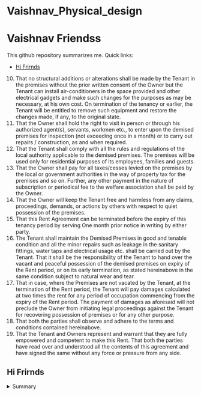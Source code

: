 # Vaishnav_Physical_design

# Vaishnav Friendss
This github repository summarizes me. Quick links:

- [Hi Frirnds](#hi-frirnds)


10. That no structural additions or alterations shall be made by the Tenant in the premises without the prior written consent of the Owner but the Tenant can install air-conditioners in the space provided and other electrical gadgets and make such changes for the purposes as may be necessary, at his own cost. On termination of the tenancy or earlier, the Tenant will be entitled to remove such equipment and restore the changes made, if any, to the original state.
11. That the Owner shall hold the right to visit in person or through his authorized agent(s), servants, workmen etc., to enter upon the demised premises for inspection (not exceeding once in a month) or to carry out repairs / construction, as and when required.
12. That the Tenant shall comply with all the rules and regulations of the local authority applicable to the demised premises. The premises will be used only for residential purposes of its employees, families and guests.
13. That the Owner shall pay for all taxes/cesses levied on the premises by the local or government authorities in the way of property tax for the premises and so on. Further, any other payment in the nature of subscription or periodical fee to the welfare association shall be paid by the Owner.
14. That the Owner will keep the Tenant free and harmless from any claims, proceedings, demands, or actions by others with respect to quiet possession of the premises.
15. That this Rent Agreement can be terminated before the expiry of this tenancy period by serving One month prior notice in writing by either party.
16. The Tenant shall maintain the Demised Premises in good and tenable condition and all the minor repairs such as leakage in the sanitary fittings, water taps and electrical usage etc. shall be carried out by the Tenant. That it shall be the responsibility of the Tenant to hand over the vacant and peaceful possession of the demised premises on expiry of the Rent period, or on its early termination, as stated hereinabove in the same condition subject to natural wear and tear.
17. That in case, where the Premises are not vacated by the Tenant, at the termination of the Rent period, the Tenant will pay damages calculated at two times the rent for any period of occupation commencing from the expiry of the Rent period. The payment of damages as aforesaid will not preclude the Owner from initiating legal proceedings against the Tenant for recovering possession of premises or for any other purpose.
18. That both the parties shall observe and adhere to the terms and conditions contained hereinabove.
19. That the Tenant and Owners represent and warrant that they are fully empowered and competent to make this Rent. That both the parties have read over and understood all the contents of this agreement and have signed the same without any force or pressure from any side.


## Hi Frirnds
<details>
 <summary> Summary </summary>
	
Chai Pillo

</details>	
